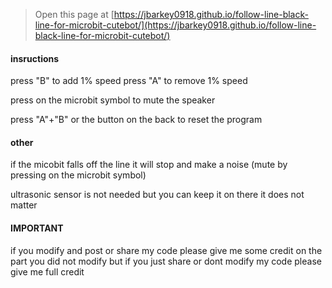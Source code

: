 
> Open this page at [https://jbarkey0918.github.io/follow-line-black-line-for-microbit-cutebot/](https://jbarkey0918.github.io/follow-line-black-line-for-microbit-cutebot/)

#### insructions

press "B" to add 1% speed 
press "A" to remove 1% speed 

press on the microbit symbol to mute the speaker

press "A"+"B" or the button on the back to reset the program 


#### other

if the micobit falls off the line it will stop and make a noise (mute by pressing on the microbit symbol)

ultrasonic sensor is not needed but you can keep it on there it does not matter


#### IMPORTANT

if you modify and post or share my code please give me some credit on the part you did not modify but if you just share or dont modify my code please give me full credit

